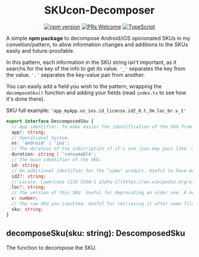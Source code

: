 <div align="center">

# SKUcon-Decomposer

[![npm version](https://badge.fury.io/js/skucon-decomposer)](https://www.npmjs.com/package/skucon-decomposer)
[![PRs Welcome](https://img.shields.io/badge/PRs-welcome-brightgreen.svg?style=flat-square)](http://makeapullrequest.com)
[![TypeScript](https://badgen.net/npm/types/env-var)](http://www.typescriptlang.org/)

</div>

A simple **npm package** to decompose Android/iOS opinionated SKUs in my convetion/pattern, to allow information changes and additions to the SKUs easily and future-proofable.

In this pattern, each information in the SKU string isn't important, as it searchs for the key of the info to get its value. `'_'` separates the key from the value. `'.'` separates the key-value pair from another.

You can easily add a field you wish to the pattern, wrapping the `decomposeSku()` function and adding your fields (read `index.ts` to see how it's done there).


SKU full example:
`'app_myApp.os_ios.id_license.id2_0.t_3m.loc_br.v_1'`

```typescript
export interface DescomposedSku {
  // App identifier. To make easier the identification of the SKU from other apps. Optional.
  app?: string;
  // Operational System.
  os: 'android' | 'ios';
  // The duration of the subscription if it's one (you may pass like '3m' for 3 months), or 'consumable' if it's one. It's the `t` field with a better name.
  duration: string | 'consumable';
  // The main identifier of the SKU.
  id: string;
  // An additional identifier for the "same" product. Useful to have multiple active subscriptions of the same product for different targets.
  id2?: string;
  // Locale. Lowercase [ISO 3166–1 alpha-2](https://en.wikipedia.org/wiki/ISO_3166-1_alpha-2) or another pattern you may preffer. Useful for iOS specific pricing. Optional. Omitting it means default / international value. Optional.
  loc?: string;
  // The version of this SKU. Useful for deprecating an older one. A number.
  v: number;
  // The raw SKU you inputted. Useful for retrieving it after some filtrations.
  sku: string;
}
```


## decomposeSku(sku: string): DescomposedSku

The function to decompose the SKU.